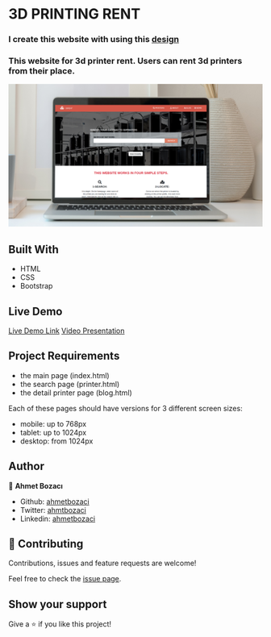 # 3D PRINTING RENT

### I create this website with using this [design](https://www.behance.net/gallery/25563385/PatashuleKE)
### This website for 3d printer rent. Users can rent 3d printers from their place.

![screenshot](assets/images/screenshot.png)

## Built With

- HTML
- CSS
- Bootstrap

## Live Demo

[Live Demo Link](https://ahmetbozaci.github.io/3D-Printer-Rent/)
[Video Presentation](https://www.loom.com/share/001ece445b254a46a5a6611e9a9d9b35)

## Project Requirements

- the main page (index.html)
- the search page (printer.html)
- the detail printer page (blog.html)

Each of these pages should have versions for 3 different screen sizes: 

- mobile: up to 768px
- tablet: up to 1024px
- desktop: from 1024px

## Author

👤 **Ahmet Bozacı**

- Github: [ahmetbozaci ](https://github.com/ahmetbozaci)
- Twitter: [ahmtbozaci](https://twitter.com/ahmtbozaci)
- Linkedin: [ahmetbozaci](https://www.linkedin.com/in/ahmetbozaci/)

## 🤝 Contributing

Contributions, issues and feature requests are welcome!

Feel free to check the  [issue page](../../issues).


## Show your support

Give a ⭐️ if you like this project!
